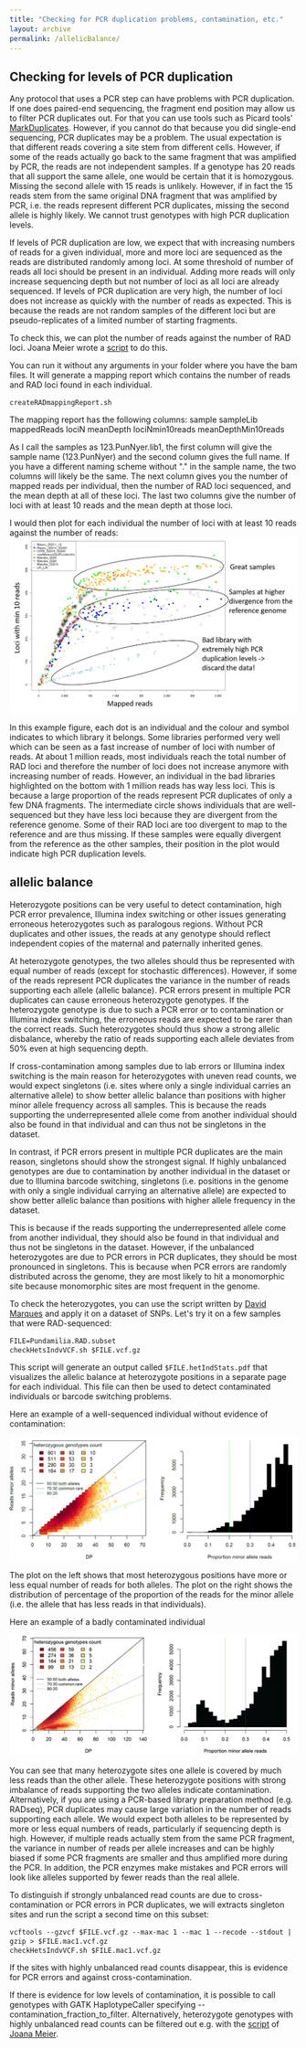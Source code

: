 ```yaml
---
title: "Checking for PCR duplication problems, contamination, etc."
layout: archive
permalink: /allelicBalance/
---
```


## Checking for levels of PCR duplication
Any protocol that uses a PCR step can have problems with PCR duplication. If one does paired-end sequencing, the fragment end position may allow us to filter PCR duplicates out. For that you can use tools such as Picard tools' [MarkDuplicates](https://software.broadinstitute.org/gatk/documentation/tooldocs/4.0.4.0/picard_sam_markduplicates_MarkDuplicates.php).
However, if you cannot do that because you did single-end sequencing, PCR duplicates may be a problem. The usual expectation is that different reads covering a site stem from different cells. However, if some of the reads actually go back to the same fragment that was amplified by PCR, the reads are not independent samples. If a genotype has 20 reads that all support the same allele, one would be certain that it is homozygous. Missing the second allele with 15 reads is unlikely. However, if in fact the 15 reads stem from the same original DNA fragment that was amplified by PCR, i.e. the reads represent different PCR duplicates, missing the second allele is highly likely. We cannot trust genotypes with high PCR duplication levels.

If levels of PCR duplication are low, we expect that with increasing numbers of reads for a given individual, more and more loci are sequenced as the reads are distributed randomly among loci. At some threshold of number of reads all loci should be present in an individual. Adding more reads will only increase sequencing depth but not number of loci as all loci are already sequenced. If levels of PCR duplication are very high, the number of loci does not increase as quickly with the number of reads as expected. This is because the reads are not random samples of the different loci but are pseudo-replicates of a limited number of starting fragments.

To check this, we can plot the number of reads against the number of RAD loci. Joana Meier wrote a [script](https://github.com/joanam/scripts/raw/master/createRADmappingReport.sh) to do this.

You can run it without any arguments in your folder where you have the bam files. It will generate a mapping report which contains the number of reads and RAD loci found in each individual.

```shell
createRADmappingReport.sh
```

The mapping report has the following columns:
sample sampleLib mappedReads lociN meanDepth lociNmin10reads meanDepthMin10reads

As I call the samples as 123.PunNyer.lib1, the first column will give the sample name (123.PunNyer) and the second column gives the full name. If you have a different naming scheme without "." in the sample name, the two columns will likely be the same. The next column gives you the number of mapped reads per individual, then the number of RAD loci sequenced, and the mean depth at all of these loci. The last two columns give the number of loci with at least 10 reads and the mean depth at those loci.

I would then plot for each individual the number of loci with at least 10 reads against the number of reads:
![](/images/PCRduplicates/Fig1.png)

In this example figure, each dot is an individual and the colour and symbol indicates to which library it belongs. Some libraries performed very well which can be seen as a fast increase of number of loci with number of reads. At about 1 million reads, most individuals reach the total number of RAD loci and therefore the number of loci does not increase anymore with increasing number of reads. However, an individual in the bad libraries highlighted on the bottom with 1 million reads has way less loci. This is because a large proportion of the reads represent PCR duplicates of only a few DNA fragments. The intermediate circle shows individuals that are well-sequenced but they have less loci because they are divergent from the reference genome. Some of their RAD loci are too divergent to map to the reference and are thus missing. If these samples were equally divergent from the reference as the other samples, their position in the plot would indicate high PCR duplication levels.


## allelic balance

Heterozygote positions can be very useful to detect contamination, high PCR error prevalence, Illumina index switching or other issues generating erroneous heterozygotes such as paralogous regions. Without PCR duplicates and other issues, the reads at any genotype should reflect independent copies of the maternal and paternally inherited genes.

At heterozygote genotypes, the two alleles should thus be represented with equal number of reads (except for stochastic differences). However, if some of the reads represent PCR duplicates the variance in the number of reads supporting each allele (allelic balance). PCR errors present in multiple PCR duplicates can cause erroneous heterozygote genotypes. If the heterozygote genotype is due to such a PCR error or to contamination or Illumina index switching, the erroneous reads are expected to be rarer than the correct reads. Such heterozygotes should thus show a strong allelic disbalance, whereby the ratio of reads supporting each allele deviates from 50% even at high sequencing depth.

If cross-contamination among samples due to lab errors or Illumina index switching is the main reason for heterozygotes with uneven read counts, we would expect singletons (i.e. sites where only a single individual carries an alternative allele) to show better allelic balance than positions with higher minor allele frequency across all samples. This is because the reads supporting the underrepresented allele come from another individual should also be found in that individual and can thus not be singletons in the dataset.

In contrast, if PCR errors present in multiple PCR duplicates are the main reason, singletons should show the strongest signal. If highly unbalanced genotypes are due to contamination by another individual in the dataset or due to Illumina barcode switching, singletons (i.e. positions in the genome with only a single individual carrying an alternative allele) are expected to show better allelic balance than positions with higher allele frequency in the dataset.

This is because if the reads supporting the underrepresented allele come from another individual, they should also be found in that individual and thus not be singletons in the dataset. However, if the unbalanced heterozygotes are due to PCR errors in PCR duplicates, they should be most pronounced in singletons. This is because when PCR errors are randomly distributed across the genome, they are most likely to hit a monomorphic site because monomorphic sites are most frequent in the genome.

To check the heterozygotes, you can use the script written by [David Marques](https://davidalexandermarques.com/) and apply it on a dataset of SNPs. Let's try it on a few samples that were RAD-sequenced:

```shell
FILE=Pundamilia.RAD.subset
checkHetsIndvVCF.sh $FILE.vcf.gz
```

This script will generate an output called `$FILE.hetIndStats.pdf` that visualizes the allelic balance at heterozygote positions in a separate page for each individual. This file can then be used to detect contaminated individuals or barcode switching problems.

Here an example of a well-sequenced individual without evidence of contamination:

![](/images/contamination/good.jpg)

The plot on the left shows that most heterozygous positions have more or less equal number of reads for both alleles. The plot on the right shows the distribution of percentage of the proportion of the reads for the minor allele (i.e. the allele that has less reads in that individuals).

Here an example of a badly contaminated individual

![](/images/contamination/bad.png)

You can see that many heterozygote sites one allele is covered by much less reads than the other allele. These heterozygote positions with strong imbalance of reads supporting the two alleles indicate contamination. Alternatively, if you are using a PCR-based library preparation method (e.g. RADseq), PCR duplicates may cause large variation in the number of reads supporting each allele. We would expect both alleles to be represented by more or less equal numbers of reads, particularly if sequencing depth is high. However, if multiple reads actually stem from the same PCR fragment, the variance in number of reads per allele increases and can be highly biased if some PCR fragments are smaller and thus amplified more during the PCR. In addition, the PCR enzymes make mistakes and PCR errors will look like alleles supported by fewer reads than the real allele.


To distinguish if strongly unbalanced read counts are due to cross-contamination or PCR errors in PCR duplicates, we will extracts singleton sites and run the script a second time on this subset:

```shell
vcftools --gzvcf $FILE.vcf.gz --max-mac 1 --mac 1 --recode --stdout | gzip > $FILE.mac1.vcf.gz
checkHetsIndvVCF.sh $FILE.mac1.vcf.gz
```

If the sites with highly unbalanced read counts disappear, this is evidence for PCR errors and against cross-contamination.

If there is evidence for low levels of contamination, it is possible to call genotypes with GATK HaplotypeCaller specifying --contamination_fraction_to_filter. Alternatively, heterozygote genotypes with highly unbalanced read counts can be filtered out e.g. with the [script](https://github.com/joanam/scripts/blob/master/allelicBalance.py) of [Joana Meier](https://www.zoo.cam.ac.uk/directory/joana-meier).
